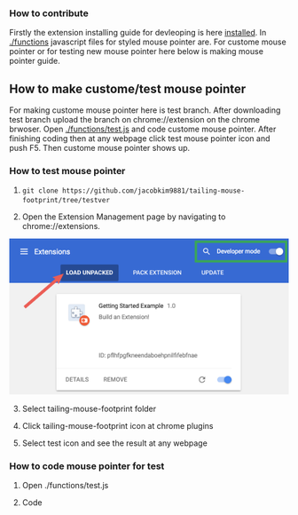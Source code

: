 ### How to contribute
Firstly the extension installing guide for devleoping is here [installed](https://github.com/jacobkim9881/tailing-mouse-footprint/blob/master/README.md). In [./functions](https://github.com/jacobkim9881/tailing-mouse-footprint/tree/master/functions) javascript files for styled mouse pointer are. For custome mouse pointer or for testing new mouse pointer here below is making mouse pointer guide.

## How to make custome/test mouse pointer
For making custome mouse pointer here is test branch. After downloading test branch upload the branch on chrome://extension on the chrome brwoser. Open [./functions/test.js](https://github.com/jacobkim9881/tailing-mouse-footprint/tree/testver/functions/test.js) and code custome mouse pointer. After finishing coding then at any webpage click test mouse pointer icon and push F5. Then custome mouse pointer shows up.

### How to test mouse pointer
1. `git clone https://github.com/jacobkim9881/tailing-mouse-footprint/tree/testver`

2. Open the Extension Management page by navigating to chrome://extensions.

![Extensions image](./docs/load_extension.png "load extension")

3. Select tailing-mouse-footprint folder

4. Click tailing-mouse-footprint icon at chrome plugins

5. Select test icon and see the result at any webpage

### How to code mouse pointer for test
1. Open ./functions/test.js

2. Code
